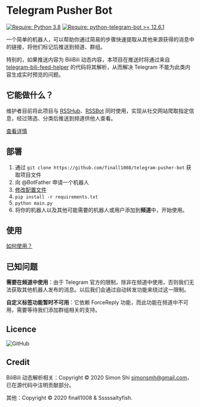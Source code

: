 # Telegram Pusher Bot
[![Require: Python 3.8](https://img.shields.io/badge/Python-3.8-blue)](https://www.python.org/)
[![Require: python-telegram-bot >= 12.6.1](https://img.shields.io/badge/python--telegram--bot-%3E%3D%2012.6.1-blue)](https://github.com/python-telegram-bot/python-telegram-bot)

一个简单的机器人，可以帮助你通过简易的步骤快速提取从其他来源获得的消息中的链接，将他们标记后推送到频道、群组。

特别的，如果推送内容为 BiliBili 动态内容，本项目在推送时将通过来自 [telegram-bili-feed-helper](https://github.com/simonsmh/telegram-bili-feed-helper) 的代码将其解析，从而解决 Telegram 不能为此类内容生成实时预览的问题。

## 它能做什么？

维护者目前将此项目与 [RSSHub](https://github.com/DIYgod/RSSHub)、[RSSBot](https://github.com/iovxw/rssbot) 同时使用，实现从社交网站爬取指定信息，经过筛选、分类后推送到频道供他人查看。

[查看详情](docs/What_can_this_do.md)

## 部署

1. 通过 `git clone https://github.com/finall1008/telegram-pusher-bot` 获取项目文件
2. 向 @BotFather 申请一个机器人
3. [修改配置文件](docs/Edit_config.md)
4. `pip install -r requirements.txt`
5. `python main.py`
6. 将你的机器人以及其他可能需要的机器人或用户添加到**频道**中，开始使用。

## 使用

[如何使用？](docs/How_to.md)

## 已知问题

**需要在频道中使用**：由于 Telegram 官方的限制，除非在频道中使用，否则我们无法获取其他机器人发布的消息。以后我们会通过自动转发功能来绕过这一限制。

**自定义标签功能暂时不可用**：它依赖 ForceReply 功能，而此功能在频道中不可用，需要等待我们添加群组相关的支持。

## Licence

![GitHub](https://img.shields.io/github/license/finall1008/telegram-pusher-bot)

## Credit

BiliBili 动态解析相关：Copyright © 2020 Simon Shi simonsmh@gmail.com，已在源代码中注明贡献部分。

其他：Copyright © 2020 finall1008 & Sssssaltyfish.